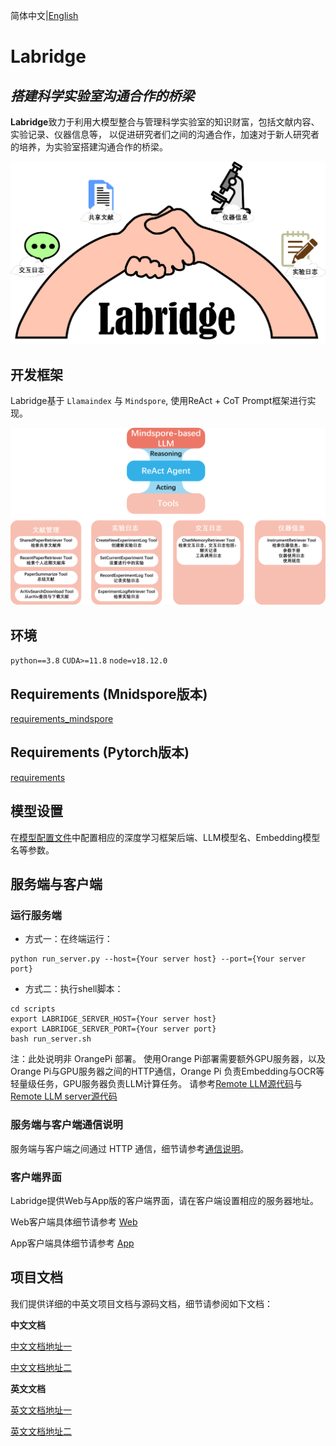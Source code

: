 简体中文|[English](README_EN.md)

# Labridge

## _搭建科学实验室沟通合作的桥梁_ 

**Labridge**致力于利用大模型整合与管理科学实验室的知识财富，包括文献内容、实验记录、仪器信息等，
以促进研究者们之间的沟通合作，加速对于新人研究者的培养，为实验室搭建沟通合作的桥梁。

![Labridge](./docs/assets/images/home.jpg)

## 开发框架
Labridge基于 `Llamaindex` 与 `Mindspore`, 使用ReAct + CoT Prompt框架进行实现。

![Framework](./docs/zh/agent_tools/tools/images/react_tools.png)

## 环境

`python==3.8`
`CUDA>=11.8`
`node=v18.12.0`

## Requirements (Mnidspore版本)
[requirements_mindspore](./requirements/requirements_mindspore.txt)

## Requirements (Pytorch版本)

[requirements](./requirements/requirements.txt)

## 模型设置
在[模型配置文件](./model_cfg.yaml)中配置相应的深度学习框架后端、LLM模型名、Embedding模型名等参数。

## 服务端与客户端

### 运行服务端
- 方式一：在终端运行：
```shell
python run_server.py --host={Your server host} --port={Your server port}
```

- 方式二：执行shell脚本：
```shell
cd scripts
export LABRIDGE_SERVER_HOST={Your server host}
export LABRIDGE_SERVER_PORT={Your server port}
bash run_server.sh
```

注：此处说明非 OrangePi 部署。
使用Orange Pi部署需要额外GPU服务器，以及Orange Pi与GPU服务器之间的HTTP通信，Orange Pi 负责Embedding与OCR等轻量级任务，GPU服务器负责LLM计算任务。
请参考[Remote LLM源代码](./labridge/models/remote/remote_models.py)与[Remote LLM server源代码](./labridge/models/remote/remote_server.py)

### 服务端与客户端通信说明
服务端与客户端之间通过 HTTP 通信，细节请参考[通信说明](./docs/zh/interface/server-client.md)。

### 客户端界面
Labridge提供Web与App版的客户端界面，请在客户端设置相应的服务器地址。

Web客户端具体细节请参考
[Web](./docs/zh/interface/web_ui.md)

App客户端具体细节请参考
[App](./docs/zh/interface/app.md)

## 项目文档
我们提供详细的中英文项目文档与源码文档，细节请参阅如下文档：

**中文文档**

[中文文档地址一](https://scramblingsnail.github.io/Labridge/)

[中文文档地址二](https://labridge.readthedocs.io/zh-cn/latest/)

**英文文档**

[英文文档地址一](https://scramblingsnail.github.io/Labridge/en/)

[英文文档地址二](https://labridge.readthedocs.io/zh-cn/latest/en/)
